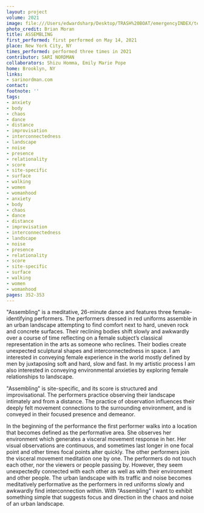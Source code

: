 ```yaml
---
layout: project
volume: 2021
image: file:///Users/edwardsharp/Desktop/TRASH%20BOAT/emergencyINDEX/ten_plus/guts/Links/1665404225268__Assembling--Sari_Nordman.jpg
photo_credit: Brian Moran
title: ASSEMBLING
first_performed: first performed on May 14, 2021
place: New York City, NY
times_performed: performed three times in 2021
contributor: SARI NORDMAN
collaborators: Shizu Homma, Emily Marie Pope
home: Brooklyn, NY
links:
- sarinordman.com
contact:
footnote: ''
tags:
- anxiety
- body
- chaos
- dance
- distance
- improvisation
- interconnectedness
- landscape
- noise
- presence
- relationality
- score
- site-specific
- surface
- walking
- women
- womanhood
- anxiety
- body
- chaos
- dance
- distance
- improvisation
- interconnectedness
- landscape
- noise
- presence
- relationality
- score
- site-specific
- surface
- walking
- women
- womanhood
pages: 352-353
---
```


"Assembling" is a meditative, 26-minute dance and features three female-identifying performers. The performers dressed in red uniforms assemble in an urban landscape attempting to find comfort next to hard, uneven rock and concrete surfaces. Their reclining bodies shift slowly and awkwardly over a course of time reflecting on a female subject’s classical representation in the arts as someone who reclines. Their bodies create unexpected sculptural shapes and interconnectedness in space. I am interested in conveying female experience in the world mostly defined by men by juxtaposing soft and hard, slow and fast. In my artistic process I am also interested in conveying environmental anxieties by exploring female relationships to landscape.

"Assembling" is site-specific, and its score is structured and improvisational. The performers practice observing their landscape intimately and from a distance. The practice of observation influences their deeply felt movement connections to the surrounding environment, and is conveyed in their focused presence and demeanor.

In the beginning of the performance the first performer walks into a location that becomes defined as the performative area. She observes her environment which generates a visceral movement response in her. Her visual observations are continuous, and sometimes last longer in one focal point and other times focal points alter quickly. The other performers join the visceral movement meditation one by one. The performers do not touch each other, nor the viewers or people passing by. However, they seem unexpectedly connected with each other as well as with their environment and other people. The urban landscape with its traffic and noise becomes meditatively performative as the performers in red uniforms slowly and awkwardly find interconnection within. With “Assembling" I want to exhibit something simple that suggests focus and direction in the chaos and noise of an urban landscape.